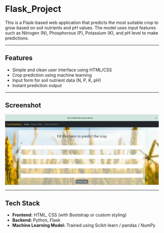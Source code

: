 # Flask_Project
This is a Flask-based web application that predicts the most suitable crop to grow based on soil nutrients and pH values. The model uses input features such as Nitrogen (N), Phosphorous (P), Potassium (K), and pH level to make predictions.

---

## Features

- Simple and clean user interface using HTML/CSS
- Crop prediction using machine learning
- Input form for soil nutrient data (N, P, K, pH)
- Instant prediction output

---

## Screenshot

<img src="assets/Flask_frontpage.png" alt="App Screenshot" width="700"/>

---

## Tech Stack

- **Frontend:** HTML, CSS (with Bootstrap or custom styling)
- **Backend:** Python, Flask
- **Machine Learning Model:** Trained using Scikit-learn / pandas / NumPy


